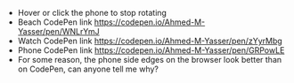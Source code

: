 * Hover or click the phone to stop rotating
* Beach CodePen link https://codepen.io/Ahmed-M-Yasser/pen/WNLrYmJ
* Watch CodePen link https://codepen.io/Ahmed-M-Yasser/pen/zYyrMbg
* Phone CodePen link https://codepen.io/Ahmed-M-Yasser/pen/GRPowLE
* For some reason, the phone side edges on the browser look better than on CodePen, can anyone tell me why?